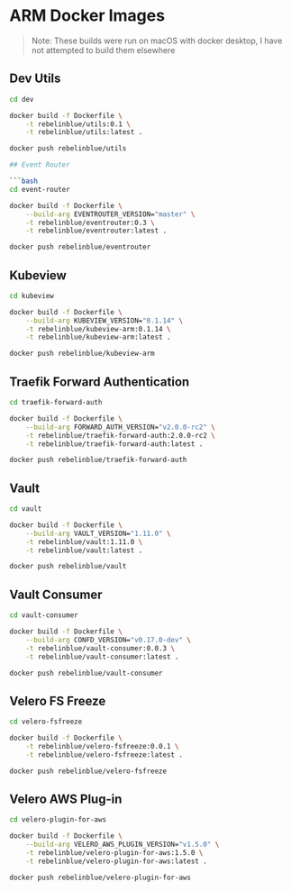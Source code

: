 # ARM Docker Images

> Note: These builds were run on macOS with docker desktop, I have not attempted to build them elsewhere

## Dev Utils

```bash
cd dev

docker build -f Dockerfile \
    -t rebelinblue/utils:0.1 \
    -t rebelinblue/utils:latest .

docker push rebelinblue/utils

## Event Router

```bash
cd event-router

docker build -f Dockerfile \
    --build-arg EVENTROUTER_VERSION="master" \
    -t rebelinblue/eventrouter:0.3 \
    -t rebelinblue/eventrouter:latest .

docker push rebelinblue/eventrouter
```

## Kubeview

```bash
cd kubeview

docker build -f Dockerfile \
    --build-arg KUBEVIEW_VERSION="0.1.14" \
    -t rebelinblue/kubeview-arm:0.1.14 \
    -t rebelinblue/kubeview-arm:latest .

docker push rebelinblue/kubeview-arm
```

## Traefik Forward Authentication

```bash
cd traefik-forward-auth

docker build -f Dockerfile \
    --build-arg FORWARD_AUTH_VERSION="v2.0.0-rc2" \
    -t rebelinblue/traefik-forward-auth:2.0.0-rc2 \
    -t rebelinblue/traefik-forward-auth:latest .

docker push rebelinblue/traefik-forward-auth
```

## Vault

```bash
cd vault

docker build -f Dockerfile \
    --build-arg VAULT_VERSION="1.11.0" \
    -t rebelinblue/vault:1.11.0 \
    -t rebelinblue/vault:latest .

docker push rebelinblue/vault
```

## Vault Consumer

```bash
cd vault-consumer

docker build -f Dockerfile \
    --build-arg CONFD_VERSION="v0.17.0-dev" \
    -t rebelinblue/vault-consumer:0.0.3 \
    -t rebelinblue/vault-consumer:latest .

docker push rebelinblue/vault-consumer
```

## Velero FS Freeze

```bash
cd velero-fsfreeze

docker build -f Dockerfile \
    -t rebelinblue/velero-fsfreeze:0.0.1 \
    -t rebelinblue/velero-fsfreeze:latest .

docker push rebelinblue/velero-fsfreeze
```

## Velero AWS Plug-in

```bash
cd velero-plugin-for-aws

docker build -f Dockerfile \
    --build-arg VELERO_AWS_PLUGIN_VERSION="v1.5.0" \
    -t rebelinblue/velero-plugin-for-aws:1.5.0 \
    -t rebelinblue/velero-plugin-for-aws:latest .

docker push rebelinblue/velero-plugin-for-aws
```
